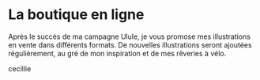 # La boutique en ligne

Après le succès de ma campagne Ulule, je vous promose mes illustrations en vente dans différents formats.
De nouvelles illustrations seront ajoutées régulièrement, au gré de mon inspiration et de mes rêveries à vélo.

cecillie

